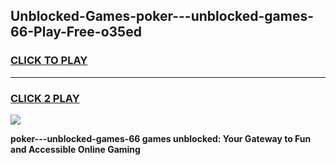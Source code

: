 
## Unblocked-Games-poker---unblocked-games-66-Play-Free-o35ed
<h3>
<a href="https://premium76.site?title=poker---unblocked-games-66&ref=10A">CLICK TO PLAY</a></h3>
<hr>

<h3>
<a href="https://premium76.site?title=poker---unblocked-games-66&ref=10A">CLICK 2 PLAY</a>
  
</h3>

<a href="https://premium76.site?title=poker---unblocked-games-66&ref=10A"><img src="https://clearcache.store/games.png"></a>


**poker---unblocked-games-66 games unblocked: Your Gateway to Fun and Accessible Online Gaming**
